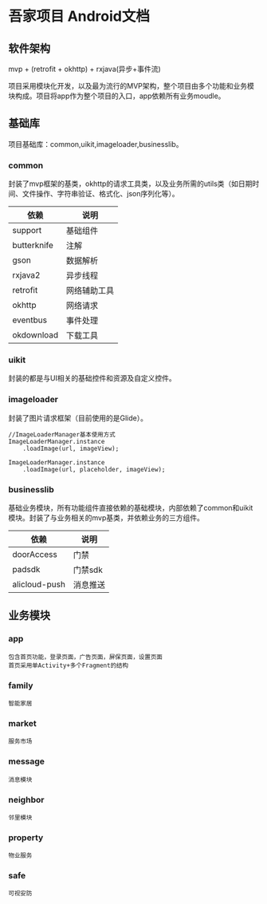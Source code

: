 # 吾家项目 Android文档

## 软件架构

mvp + (retrofit + okhttp) + rxjava(异步+事件流)

项目采用模块化开发，以及最为流行的MVP架构，整个项目由多个功能和业务模块构成。项目将app作为整个项目的入口，app依赖所有业务moudle。


## 基础库
项目基础库：common,uikit,imageloader,businesslib。
### common
封装了mvp框架的基类，okhttp的请求工具类，以及业务所需的utils类（如日期时间、文件操作、字符串验证、格式化、json序列化等）。

	
|  依赖  | 说明  |
|  ----  | ----  |
| support  | 基础组件 |
| butterknife | 注解 |
| gson  | 数据解析 |
| rxjava2  | 异步线程 |
| retrofit|网络辅助工具|
|okhttp|网络请求|
|  eventbus|事件处理 |
|  okdownload|下载工具 |

### uikit
封装的都是与UI相关的基础控件和资源及自定义控件。
	
### imageloader
封装了图片请求框架（目前使用的是Glide）。

```
//ImageLoaderManager基本使用方式
ImageLoaderManager.instance
	.loadImage(url, imageView);

ImageLoaderManager.instance
	.loadImage(url, placeholder, imageView);
```

### businesslib
基础业务模块，所有功能组件直接依赖的基础模块，内部依赖了common和uikit模块。封装了与业务相关的mvp基类，并依赖业务的三方组件。

	
|  依赖  | 说明  |
|  ----  | ----  |
|  doorAccess  |门禁|
|  padsdk  |门禁sdk|
|  alicloud-push  |消息推送|
	
	
## 业务模块
### app
	包含首页功能，登录页面，广告页面，屏保页面，设置页面
	首页采用单Activity+多个Fragment的结构

### family
	智能家居
### market
	服务市场
### message
	消息模块
### neighbor
	邻里模块
### property
	物业服务
### safe
	可视安防
